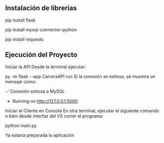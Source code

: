 Instalación de librerias
------------------------
pip install flask

pip install mysql-connector-python

pip install requests


Ejecución del Proyecto
---------------------
Iniciar la API
Desde la terminal ejecutar:

py -m flask --app CarreraAPI run
Si la conexión es exitosa, se muestra un mensaje como:

✅ Conexión exitosa a MySQL
 * Running on http://127.0.0.1:5000

Iniciar el Cliente en Consola
En otra terminal, ejecutar el siguiente comando o bien desde interfaz del VS correr el programa:

python main.py

Ya estaria preparada la aplicación